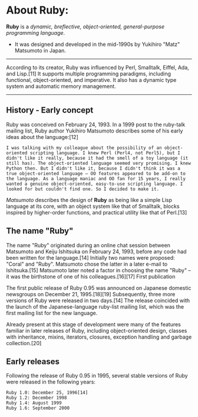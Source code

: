 # About  Ruby:


**Ruby** is a _dynamic,  breflective, object-oriented, general-purpose programming language_.

  * It was  designed and developed in the mid-1990s by Yukihiro "Matz" Matsumoto in Japan.

---

According to  its creator, Ruby was influenced by Perl, Smalltalk, Eiffel, Ada, and Lisp.[11] It supports multiple programming paradigms, including functional, object-oriented, and imperative. It also has a dynamic type system and automatic memory management.

---

## History - Early concept

Ruby was conceived on February 24, 1993. In a 1999 post to the ruby-talk mailing list, Ruby author Yukihiro Matsumoto describes some of his early ideas about the language:[12]

    I was talking with my colleague about the possibility of an object-oriented scripting language. I knew Perl (Perl4, not Perl5), but I didn't like it really, because it had the smell of a toy language (it still has). The object-oriented language seemed very promising. I knew Python then. But I didn't like it, because I didn't think it was a true object-oriented language — OO features appeared to be add-on to the language. As a language maniac and OO fan for 15 years, I really wanted a genuine object-oriented, easy-to-use scripting language. I looked for but couldn't find one. So I decided to make it.

_Matsumoto_ describes the design of **Ruby** as being like a simple Lisp language at its core, with an object system like that of Smalltalk, blocks inspired by higher-order functions, and practical utility like that of Perl.[13]

## The name "Ruby"

The name "Ruby" originated during an online chat session between Matsumoto and Keiju Ishitsuka on February 24, 1993, before any code had been written for the language.[14] Initially two names were proposed: "Coral" and "Ruby". Matsumoto chose the latter in a later e-mail to Ishitsuka.[15] Matsumoto later noted a factor in choosing the name "Ruby" – it was the birthstone of one of his colleagues.[16][17]
First publication

The first public release of Ruby 0.95 was announced on Japanese domestic newsgroups on December 21, 1995.[18][19] Subsequently, three more versions of Ruby were released in two days.[14] The release coincided with the launch of the Japanese-language ruby-list mailing list, which was the first mailing list for the new language.

Already present at this stage of development were many of the features familiar in later releases of Ruby, including object-oriented design, classes with inheritance, mixins, iterators, closures, exception handling and garbage collection.[20]

## Early releases

Following the release of Ruby 0.95 in 1995, several stable versions of Ruby were released in the following years:

    Ruby 1.0: December 25, 1996[14]
    Ruby 1.2: December 1998
    Ruby 1.4: August 1999
    Ruby 1.6: September 2000